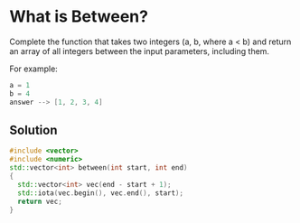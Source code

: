 # What is Between?

Complete the function that takes two integers (a, b, where a < b) and return an array of all integers between the input parameters, including them.

For example:

```C++
a = 1
b = 4
answer --> [1, 2, 3, 4]

```


## Solution

```C++
#include <vector>
#include <numeric>
std::vector<int> between(int start, int end) 
{
  std::vector<int> vec(end - start + 1);
  std::iota(vec.begin(), vec.end(), start);
  return vec;
}

```
